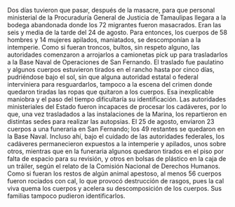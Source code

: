 Dos días tuvieron que pasar, después de la masacre, para que personal ministerial de la Procuraduría General de Justicia de Tamaulipas llegara a la bodega abandonada donde los 72 migrantes fueron masacrados. Eran las seis y media de la tarde del 24 de agosto. Para entonces, los cuerpos de 58 hombres y 14 mujeres apilados, maniatados, se descomponían a la intemperie. Como si fueran troncos, bultos, sin respeto alguno, las autoridades comenzaron a arrojarlos a camionetas pick up para trasladarlos a la Base Naval de Operaciones de San Fernando. El traslado fue paulatino y algunos cuerpos estuvieron tirados en el rancho  hasta por cinco días, pudriéndose bajo el sol, sin que alguna autoridad estatal o federal interviniera para resguardarlos, tampoco a la escena del crimen donde quedaron tiradas las ropas que quitaron a los cuerpos. Esa inexplicable maniobra y el paso del tiempo dificultaría su identificación. 
Las autoridades ministeriales del Estado fueron incapaces de procesar los cadáveres, por lo que, una vez trasladados a las instalaciones de la Marina, los repartieron en distintas sedes para realizar las autopsias. 
El 25 de agosto, enviaron 23 cuerpos a una funeraria en San Fernando; los 49 restantes se quedaron en la Base Naval. Incluso ahí, bajo el cuidado de las autoridades federales, los cadáveres permanecieron expuestos a la intemperie y apilados, unos sobre otros, mientras que en la funeraria algunos quedaron tirados en el piso por falta de espacio para su revisión, y otros en bolsas de plástico en la caja de un tráiler, según el relato de la Comisión Nacional de Derechos Humanos. Como si fueran los restos de algún animal apestoso, al menos 56 cuerpos fueron rociados con cal, lo que provocó destrucción de rasgos, pues la cal viva quema los cuerpos y acelera su descomposición de los cuerpos. Sus familias tampoco pudieron identificarlos. 
 